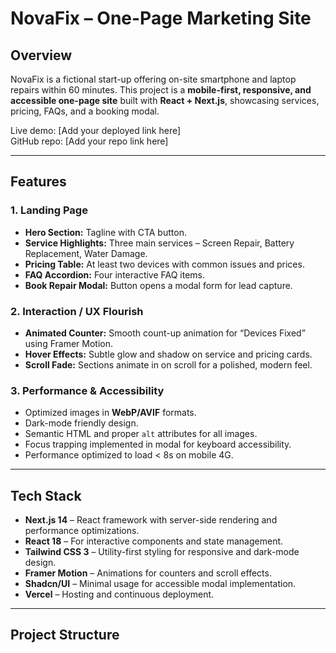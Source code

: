# NovaFix – One-Page Marketing Site

## Overview
NovaFix is a fictional start-up offering on-site smartphone and laptop repairs within 60 minutes. This project is a **mobile-first, responsive, and accessible one-page site** built with **React + Next.js**, showcasing services, pricing, FAQs, and a booking modal.

Live demo: [Add your deployed link here]  
GitHub repo: [Add your repo link here]

---

## Features

### 1. Landing Page
- **Hero Section:** Tagline with CTA button.
- **Service Highlights:** Three main services – Screen Repair, Battery Replacement, Water Damage.
- **Pricing Table:** At least two devices with common issues and prices.
- **FAQ Accordion:** Four interactive FAQ items.
- **Book Repair Modal:** Button opens a modal form for lead capture.

### 2. Interaction / UX Flourish
- **Animated Counter:** Smooth count-up animation for “Devices Fixed” using Framer Motion.
- **Hover Effects:** Subtle glow and shadow on service and pricing cards.
- **Scroll Fade:** Sections animate in on scroll for a polished, modern feel.

### 3. Performance & Accessibility
- Optimized images in **WebP/AVIF** formats.
- Dark-mode friendly design.
- Semantic HTML and proper `alt` attributes for all images.
- Focus trapping implemented in modal for keyboard accessibility.
- Performance optimized to load < 8s on mobile 4G.

---

## Tech Stack

- **Next.js 14** – React framework with server-side rendering and performance optimizations.
- **React 18** – For interactive components and state management.
- **Tailwind CSS 3** – Utility-first styling for responsive and dark-mode design.
- **Framer Motion** – Animations for counters and scroll effects.
- **Shadcn/UI** – Minimal usage for accessible modal implementation.
- **Vercel** – Hosting and continuous deployment.

---

## Project Structure

